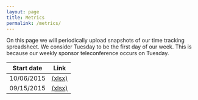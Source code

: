 ```yaml
---
layout: page
title: Metrics
permalink: /metrics/
---
```


On this page we will periodically upload snapshots of our time tracking
spreadsheet. We consider Tuesday to be the first day of our week. This is
because our weekly sponsor teleconference occurs on Tuesday.

Start date | Link
-----------|-------------------------------------------------------------------
10/06/2015  | [(xlsx)]({{site.baseurl}}/files/tracking/tracking-2015-10-06.xlsx)
09/15/2015  | [(xlsx)]({{site.baseurl}}/files/tracking/tracking-2015-09-15.xlsx)
